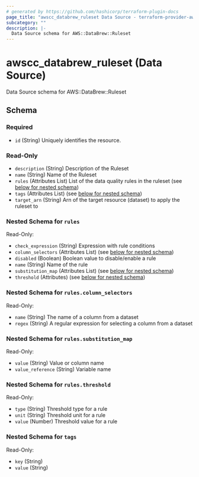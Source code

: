 ```yaml
---
# generated by https://github.com/hashicorp/terraform-plugin-docs
page_title: "awscc_databrew_ruleset Data Source - terraform-provider-awscc"
subcategory: ""
description: |-
  Data Source schema for AWS::DataBrew::Ruleset
---
```


# awscc_databrew_ruleset (Data Source)

Data Source schema for AWS::DataBrew::Ruleset



<!-- schema generated by tfplugindocs -->
## Schema

### Required

- `id` (String) Uniquely identifies the resource.

### Read-Only

- `description` (String) Description of the Ruleset
- `name` (String) Name of the Ruleset
- `rules` (Attributes List) List of the data quality rules in the ruleset (see [below for nested schema](#nestedatt--rules))
- `tags` (Attributes List) (see [below for nested schema](#nestedatt--tags))
- `target_arn` (String) Arn of the target resource (dataset) to apply the ruleset to

<a id="nestedatt--rules"></a>
### Nested Schema for `rules`

Read-Only:

- `check_expression` (String) Expression with rule conditions
- `column_selectors` (Attributes List) (see [below for nested schema](#nestedatt--rules--column_selectors))
- `disabled` (Boolean) Boolean value to disable/enable a rule
- `name` (String) Name of the rule
- `substitution_map` (Attributes List) (see [below for nested schema](#nestedatt--rules--substitution_map))
- `threshold` (Attributes) (see [below for nested schema](#nestedatt--rules--threshold))

<a id="nestedatt--rules--column_selectors"></a>
### Nested Schema for `rules.column_selectors`

Read-Only:

- `name` (String) The name of a column from a dataset
- `regex` (String) A regular expression for selecting a column from a dataset


<a id="nestedatt--rules--substitution_map"></a>
### Nested Schema for `rules.substitution_map`

Read-Only:

- `value` (String) Value or column name
- `value_reference` (String) Variable name


<a id="nestedatt--rules--threshold"></a>
### Nested Schema for `rules.threshold`

Read-Only:

- `type` (String) Threshold type for a rule
- `unit` (String) Threshold unit for a rule
- `value` (Number) Threshold value for a rule



<a id="nestedatt--tags"></a>
### Nested Schema for `tags`

Read-Only:

- `key` (String)
- `value` (String)
